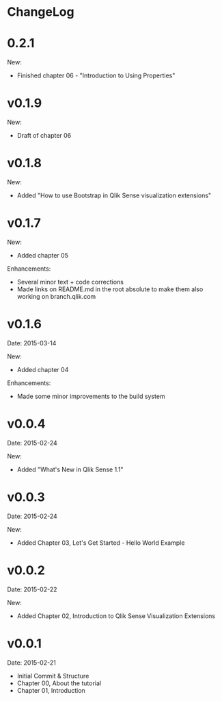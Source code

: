 # ChangeLog

# 0.2.1
New: 
* Finished chapter 06 - "Introduction to Using Properties"

# v0.1.9
New:
* Draft of chapter 06

# v0.1.8

New:
* Added "How to use Bootstrap in Qlik Sense visualization extensions"

# v0.1.7

New:
* Added chapter 05

Enhancements:
* Several minor text + code corrections
* Made links on README.md in the root absolute to make them also working on branch.qlik.com

# v0.1.6
Date: 2015-03-14

New:
* Added chapter 04

Enhancements:
* Made some minor improvements to the build system

# v0.0.4
Date: 2015-02-24

New:
* Added "What's New in Qlik Sense 1.1"

# v0.0.3
Date: 2015-02-24

New:
* Added Chapter 03, Let's Get Started - Hello World Example

# v0.0.2
Date: 2015-02-22

New:
* Added Chapter 02, Introduction to Qlik Sense Visualization Extensions

# v0.0.1
Date: 2015-02-21

* Initial Commit & Structure
* Chapter 00, About the tutorial
* Chapter 01, Introduction